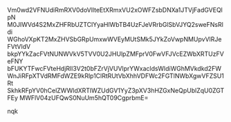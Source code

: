 Vm0wd2VFNUdiRmRXV0doVllteEtXRmxVU2xOWFZsbDNXa1JTVjFadGVEQlpN
M0JIWVd4S2MxZHFRbUZTClYyaHlWbTB4UzFJeVRrbGlSbVJYQ2sweFNsRldi
WGhoVXpKT2MxZHVSbGRpUmxwWVEyMUtSMk5JYkZoVwpNMUpvVlRJeFVtVldV
bkpYYkZacFVtNUNWVkV5TVV0U2JHUlpZMFprV0FwVFJVcEZWbXRTUzFVeFNY
bFUKYTFwcFVteHdjRll3V2t0bFZrVjVUVlprYWxacldsWldiWGhMVkdkd2FW
WnJiRFpXTVdRMFdWZE9kRlp1ClRtRUtVbXhhVDFWc2FGTlNWbXgwVFZSU1Rt
SkhkRFpYV0hCelZWWldXRTlWZUdGV1YyZ3pXV3hHZGxNeQpUblZqU0ZGTFEy
MWFlV04zUFQwS0NuUm5hQT09CgprbmE=

nqk